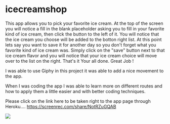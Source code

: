 # icecreamshop

This app allows you to pick your favorite ice cream. At the top of the screen you will notice a fill in the blank placeholder asking you
to fill in your favorite kind of ice cream, then click the button to the left of it. You will notice that the ice cream you choose will
be added to the botton right list. At this point lets say you want to save it for another day so you don't forget what you favorite 
kind of ice cream was. Simply click on the "save" button next to that ice cream flavor and you will notice that your ice cream choice will
move over to the list on the right. That's it Your all done. Great Job ! 

I was able to use Giphy in this project it was able to add a nice movement to the app. 

When I was coding the app I was able to learn more on different routes and how to apply them a little easier and with better coding techniques. 

Please click on the link here to be taken right to the app page through Heroku.... https://screenrec.com/share/NotRZuGQAB

![](public\assets\images\NodeExpress.png)


